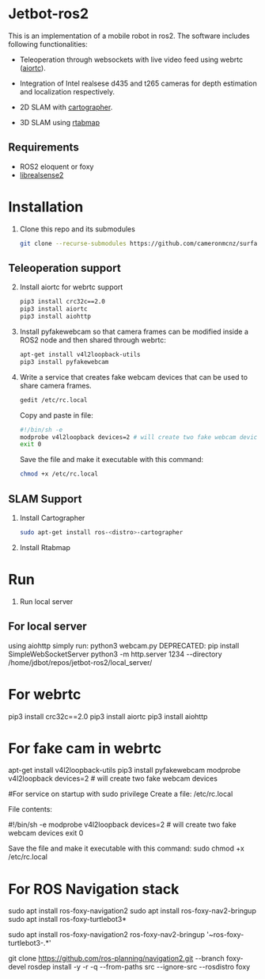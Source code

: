 # Jetbot-ros2

This is an implementation of a mobile robot in ros2. The software includes following functionalities:

* Teleoperation through websockets with live video feed using webrtc ([aiortc](https://github.com/aiortc/aiortc)).

* Integration of Intel realsese d435 and t265 cameras for depth estimation and localization respectively.

* 2D SLAM with [cartographer](https://github.com/ros2-gbp/cartographer-release).

* 3D SLAM using [rtabmap](https://github.com/introlab/rtabmap)

## Requirements
* ROS2 eloquent or foxy
* [librealsense2](https://github.com/IntelRealSense/librealsense/blob/master/doc/distribution_linux.md)

# Installation

1. Clone this repo and its submodules
    ```bash
    git clone --recurse-submodules https://github.com/cameronmcnz/surface.git 
    ```
## Teleoperation support
2. Install aiortc for webrtc support
    ```bash
    pip3 install crc32c==2.0
    pip3 install aiortc
    pip3 install aiohttp
    ```

3. Install pyfakewebcam so that camera frames can be modified inside a ROS2 node and then shared through webrtc:
    ```bash
    apt-get install v4l2loopback-utils
    pip3 install pyfakewebcam
    ```

4. Write a service that creates fake webcam devices that can be used to share camera frames.
    ```bash
    gedit /etc/rc.local
    ```
    Copy and paste in file:
    ```bash
    #!/bin/sh -e
    modprobe v4l2loopback devices=2 # will create two fake webcam devices
    exit 0
    ```
    Save the file and make it executable with this command:
    ```bash
    chmod +x /etc/rc.local
    ```
## SLAM Support
1. Install Cartographer
    ```bash
    sudo apt-get install ros-<distro>-cartographer
    ```

2. Install Rtabmap

# Run
1. Run local server

## For local server
using aiohttp
simply run: python3 webcam.py
DEPRECATED:
    pip install SimpleWebSocketServer
    python3 -m http.server 1234 --directory /home/jdbot/repos/jetbot-ros2/local_server/

# For webrtc
pip3 install crc32c==2.0
pip3 install aiortc
pip3 install aiohttp


# For fake cam in webrtc
apt-get install v4l2loopback-utils
pip3 install pyfakewebcam
modprobe v4l2loopback devices=2 # will create two fake webcam devices

#For service on startup with sudo privilege
Create a file: /etc/rc.local

File contents:

#!/bin/sh -e
modprobe v4l2loopback devices=2 # will create two fake webcam devices
exit 0

Save the file and make it executable with this command:
sudo chmod +x /etc/rc.local

# For ROS Navigation stack
sudo apt install ros-foxy-navigation2
sudo apt install ros-foxy-nav2-bringup
sudo apt install ros-foxy-turtlebot3*

sudo apt install ros-foxy-navigation2 ros-foxy-nav2-bringup '~ros-foxy-turtlebot3-.*'

git clone https://github.com/ros-planning/navigation2.git --branch foxy-devel
rosdep install -y -r -q --from-paths src --ignore-src --rosdistro foxy




